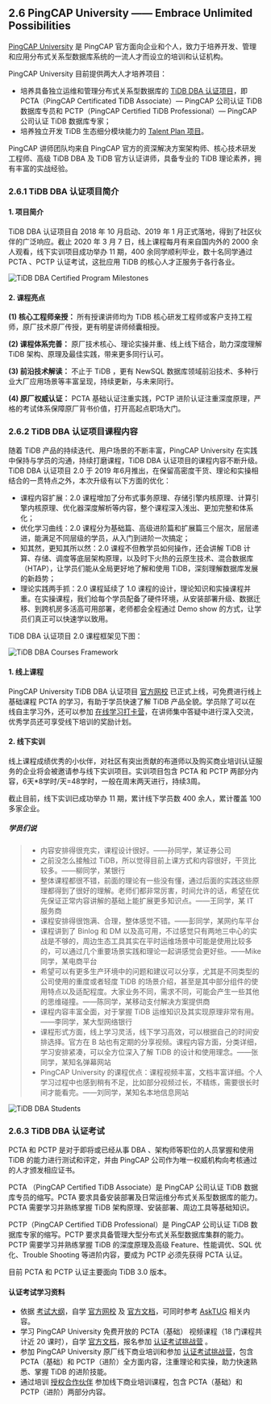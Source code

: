 ## 2.6 PingCAP University —— Embrace Unlimited Possibilities

[PingCAP University](https://university.pingcap.com) 是 PingCAP 官方面向企业和个人，致力于培养开发、管理和应用分布式关系型数据库系统的一流人才而设立的培训和认证机构。

PingCAP University 目前提供两大人才培养项目：

* 培养具备独立运维和管理分布式关系型数据库的 [TiDB DBA 认证项目](#tidb-dba-认证项目简介)，即 PCTA（PingCAP Certificated TiDB Associate）— PingCAP 公司认证 TiDB 数据库专员和 PCTP（PingCAP Certified TiDB Professional）— PingCAP 公司认证 TiDB 数据库专家；
* 培养独立开发 TiDB 生态细分模块能力的 [Talent Plan 项目](./talent-plan.md)。

PingCAP 讲师团队均来自 PingCAP 官方的资深解决方案架构师、核心技术研发工程师、高级 TiDB DBA 及 TiDB 官方认证讲师，具备专业的 TiDB 理论素养，拥有丰富的实战经验。

### 2.6.1 TiDB DBA 认证项目简介

#### 1. 项目简介

TiDB DBA 认证项目自 2018 年 10 月启动、2019 年 1 月正式落地，得到了社区伙伴的广泛响应。截止 2020 年 3 月 7 日，线上课程每月有来自国内外的 2000 余人观看，线下实训项目成功举办 11 期，400 余同学顺利毕业，数十名同学通过 PCTA 、PCTP 认证考试，这批应用 TiDB 的核心人才正服务于各行各业。

![TiDB DBA Certified Program Milestones](/res/session5/chapter2/pingcap-university/tidb-dba-certified-program-milestones.png)


#### 2. 课程亮点

**(1) 核心工程师亲授：**
所有授课讲师均为 TiDB 核心研发工程师或客户支持工程师，原厂技术原厂传授，更有明星讲师倾囊相授。

**(2) 课程体系完善：**
原厂技术核心、理论实操并重、线上线下结合，助力深度理解 TiDB 架构、原理及最佳实践，带来更多同行认可。

**(3) 前沿技术解读：**
不止于 TiDB ，更有 NewSQL 数据库领域前沿技术、多种行业大厂应用场景等丰富呈现，持续更新，与未来同行。

**(4) 原厂权威认证：**
PCTA 基础认证注重实践，PCTP 进阶认证注重深度原理，严格的考试体系保障原厂背书价值，打开高起点职场大门。

### 2.6.2 TiDB DBA 认证项目课程内容

随着 TiDB 产品的持续迭代、用户场景的不断丰富，PingCAP University 在实践中保持与学员的沟通，持续打磨课程，TiDB DBA 认证项目的课程内容不断升级。TiDB DBA 认证项目 2.0 于 2019 年6月推出，在保留高密度干货、理论和实操相结合的一贯特点之外，本次升级有以下方面的优化：

* 课程内容扩展：2.0 课程增加了分布式事务原理、存储引擎内核原理、计算引擎内核原理、优化器深度解析等内容，整个课程深入浅出、更加完整和体系化；
* 优化学习曲线：2.0 课程分为基础篇、高级进阶篇和扩展篇三个层次，层层递进，能满足不同层级的学员，从入门到进阶一次搞定；
* 知其然，更知其所以然：2.0 课程不但教学员如何操作，还会讲解 TiDB 计算、存储、调度等底层架构原理，以及时下火热的云原生技术、混合数据库（HTAP），让学员们能从全局更好地了解和使用 TiDB，深刻理解数据库发展的新趋势；
* 理论实践两手抓：2.0 课程延续了 1.0 课程的设计，理论知识和实操课程并重。在实操课程，我们给每个学员配备了硬件环境，从安装部署升级、数据迁移、到跨机房多活高可用部署，老师都会全程通过 Demo show 的方式，让学员们真正可以快速学以致用。

TiDB DBA 认证项目 2.0 课程框架见下图：

![TiDB DBA Courses Framework](/res/session5/chapter2/pingcap-university/tidb-dba-courses-framework.png)  

#### 1. 线上课程

PingCAP University TiDB DBA 认证项目 [官方网校](https://university.pingcap.com/tidb-dba-courses/) 已正式上线，可免费进行线上基础课程 PCTA 的学习，有助于学员快速了解 TiDB 产品全貌。学员除了可以在线自主学习外，还可以参加 [在线学习打卡营](https://www.mikecrm.com/form.php#/builder?id=200430982&step=edit)，在讲师集中答疑中进行深入交流，优秀学员还可享受线下培训的奖励计划。

#### 2. 线下实训

线上课程成绩优秀的小伙伴，对社区有突出贡献的布道师以及购买商业培训认证服务的企业将会被邀请参与线下实训项目。实训项目包含 PCTA 和 PCTP 两部分内容，6天*8学时/天=48学时，一般在周末两天进行，持续3周。

截止目前，线下实训已成功举办 11 期，累计线下学员数 400 余人，累计覆盖 100 多家企业。

##### 学员们说

> * 内容安排得很充实，课程设计很好。——孙同学，某证券公司
> * 之前没怎么接触过 TiDB，所以觉得目前上课方式和内容很好，干货比较多。——柳同学，某银行
> * 整体课程都很不错，前面的理论有一些没有懂，通过后面的实践这些原理都得到了很好的理解。老师们都非常厉害，时间允许的话，希望在优先保证正常内容讲解的基础上能扩展更多知识点。——王同学，某 IT 服务商
> * 课程安排得很饱满、合理，整体感觉不错。——彭同学，某网约车平台
> * 课程讲到了 Binlog 和 DM 以及高可用，不过感觉只有两地三中心的实战是不够的，周边生态工具其实在平时运维场景中可能是使用比较多的，可以通过几个重要场景实践和理论一起讲感觉会更好些。——Mike 同学，某电商平台
> * 希望可以有更多生产环境中的问题和建议可以分享，尤其是不同类型的公司使用的重度或者轻度 TiDB 的场景介绍，甚至是其中部分组件的使用特点以及适配程度。大家业务不同，需求不同，可能会产生一些其他的思维碰撞。——陈同学，某移动支付解决方案提供商
> * 课程内容丰富全面，对于掌握 TiDB 运维知识及其实现原理非常有用。——李同学，某大型网络银行
> * 课程形式方面，线上学习灵活，线下学习高效，可以根据自己的时间安排选择。官方在 B 站也有定期的分享视频。课程内容方面，分类详细，学习安排紧凑，可以全方位深入了解 TiDB 的设计和使用理念。——张同学，某知名弹幕网站
> * PingCAP University 的课程优点：课程视频丰富，文档丰富详细。个人学习过程中也感到稍有不足，比如部分视频过长，不精练，需要很长时间才能看完。——刘同学，某知名本地信息网站

![TiDB DBA Students](/res/session5/chapter2/pingcap-university/tidb-dba-students.png)

### 2.6.3 TiDB DBA 认证考试

PCTA 和 PCTP 是对于即将或已经从事 DBA 、架构师等职位的人员掌握和使用 TiDB 的能力进行测试和评定，并由 PingCAP 公司作为唯一权威机构向考核通过的人才颁发相应证书。

PCTA （PingCAP Certified TiDB Associate）是 PingCAP 公司认证 TiDB 数据库专员的缩写。PCTA 要求具备安装部署及日常运维分布式关系型数据库的能力。PCTA 需要学习并熟练掌握 TiDB 架构原理、安装部署、周边工具等基础知识。

PCTP（PingCAP Certified TiDB Professional）是 PingCAP 公司认证 TiDB 数据库专家的缩写。PCTP 要求具备管理大型分布式关系型数据库集群的能力。PCTP 需要学习并熟练掌握 TiDB 的深度原理及高级 Feature、性能调优、SQL 优化、Trouble Shooting 等进阶内容，要成为 PCTP 必须先获得 PCTA 认证。

目前 PCTA 和 PCTP 认证主要面向 TiDB 3.0 版本。

#### 认证考试学习资料

* 依据 [考试大纲](https://download.pingcap.com/PCTA+PCTP考试大纲.pdf)，自学 [官方网校](https://university.pingcap.com/tidb-dba-courses/) 及 [官方文档](https://pingcap.com/docs-cn/stable/)，可同时参考 [AskTUG](https://asktug.com/c/pu) 相关内容。
* 学习 PingCAP University 免费开放的 PCTA（基础） 视频课程（18 门课程共计近 20 课时），自学 [官方文档](https://pingcap.com/docs-cn/v3.0/)，报名参加 [认证考试挑战营](http://pingcaptidb.mikecrm.com/oIbFOVD) 。
* 参加 PingCAP University 原厂线下商业培训和参加 [认证考试挑战营](http://pingcaptidb.mikecrm.com/oIbFOVD)，包含 PCTA（基础）和 PCTP（进阶）全方面内容，注重理论和实操，助力快速熟悉、掌握 TiDB 的进阶技能。
* 通过培训 [授权合作伙伴](http://pingcaptidb.mikecrm.com/iAOIr8Q) 参加线下商业培训课程，包含 PCTA（基础）和 PCTP（进阶）两部分内容。
